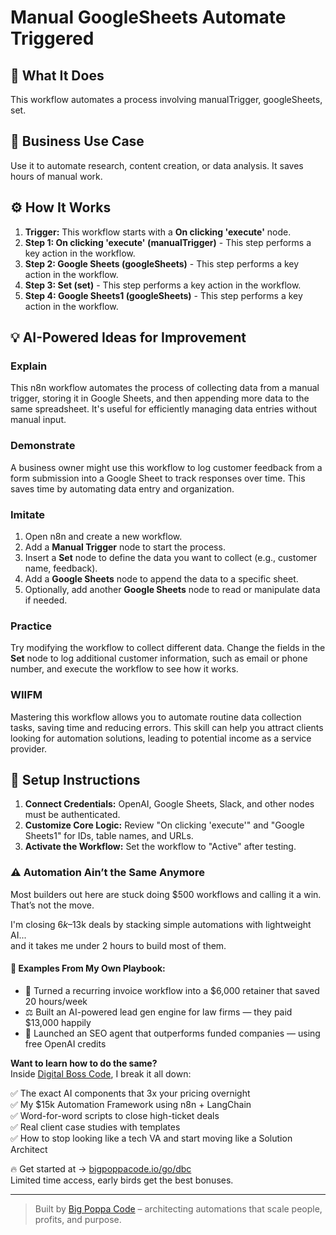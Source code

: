 # Manual GoogleSheets Automate Triggered

## 🚀 What It Does
This workflow automates a process involving manualTrigger, googleSheets, set.

## 💼 Business Use Case
Use it to automate research, content creation, or data analysis. It saves hours of manual work.

## ⚙️ How It Works
1.  **Trigger:** This workflow starts with a **On clicking 'execute'** node.
2. **Step 1: On clicking 'execute' (manualTrigger)** - This step performs a key action in the workflow.
3. **Step 2: Google Sheets (googleSheets)** - This step performs a key action in the workflow.
4. **Step 3: Set (set)** - This step performs a key action in the workflow.
5. **Step 4: Google Sheets1 (googleSheets)** - This step performs a key action in the workflow.

## 💡 AI-Powered Ideas for Improvement
### Explain
This n8n workflow automates the process of collecting data from a manual trigger, storing it in Google Sheets, and then appending more data to the same spreadsheet. It's useful for efficiently managing data entries without manual input.

### Demonstrate
A business owner might use this workflow to log customer feedback from a form submission into a Google Sheet to track responses over time. This saves time by automating data entry and organization.

### Imitate
1. Open n8n and create a new workflow.
2. Add a **Manual Trigger** node to start the process.
3. Insert a **Set** node to define the data you want to collect (e.g., customer name, feedback).
4. Add a **Google Sheets** node to append the data to a specific sheet.
5. Optionally, add another **Google Sheets** node to read or manipulate data if needed.

### Practice
Try modifying the workflow to collect different data. Change the fields in the **Set** node to log additional customer information, such as email or phone number, and execute the workflow to see how it works.

### WIIFM
Mastering this workflow allows you to automate routine data collection tasks, saving time and reducing errors. This skill can help you attract clients looking for automation solutions, leading to potential income as a service provider.

## 🔧 Setup Instructions
1. **Connect Credentials:** OpenAI, Google Sheets, Slack, and other nodes must be authenticated.
2. **Customize Core Logic:** Review "On clicking 'execute'" and "Google Sheets1" for IDs, table names, and URLs.
3. **Activate the Workflow:** Set the workflow to "Active" after testing.

### ⚠️ Automation Ain’t the Same Anymore

Most builders out here are stuck doing $500 workflows and calling it a win.  
That’s not the move.  

I'm closing $6k–$13k deals by stacking simple automations with lightweight AI...  
and it takes me under 2 hours to build most of them.

#### 🧠 Examples From My Own Playbook:
- 🔁 Turned a recurring invoice workflow into a $6,000 retainer that saved 20 hours/week  
- ⚖️ Built an AI-powered lead gen engine for law firms — they paid $13,000 happily  
- 🚀 Launched an SEO agent that outperforms funded companies — using free OpenAI credits  

**Want to learn how to do the same?**  
Inside [Digital Boss Code](https://bigpoppacode.io/go/dbc), I break it all down:

✅ The exact AI components that 3x your pricing overnight  
✅ My $15k Automation Framework using n8n + LangChain  
✅ Word-for-word scripts to close high-ticket deals  
✅ Real client case studies with templates  
✅ How to stop looking like a tech VA and start moving like a Solution Architect  

🔥 Get started at → [bigpoppacode.io/go/dbc](https://bigpoppacode.io/go/dbc)  
Limited time access, early birds get the best bonuses.

---
> Built by [Big Poppa Code](https://bigpoppacode.io) – architecting automations that scale people, profits, and purpose.
